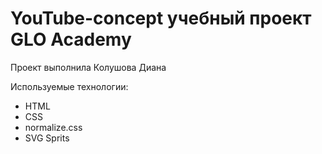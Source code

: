 # YouTube-concept учебный проект GLO Academy
Проект выполнила Колушова Диана

Используемые технологии: 
- HTML
- CSS
- normalize.css
- SVG Sprits
